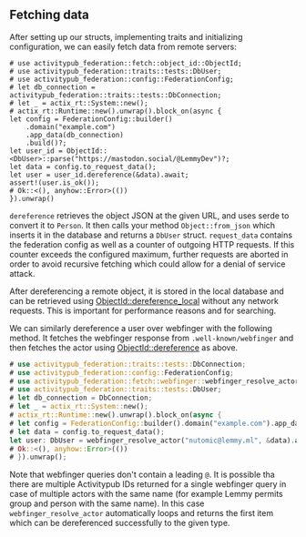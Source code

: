 ## Fetching data

After setting up our structs, implementing traits and initializing configuration, we can easily fetch data from remote servers:

```no_run
# use activitypub_federation::fetch::object_id::ObjectId;
# use activitypub_federation::traits::tests::DbUser;
# use activitypub_federation::config::FederationConfig;
# let db_connection = activitypub_federation::traits::tests::DbConnection;
# let _ = actix_rt::System::new();
# actix_rt::Runtime::new().unwrap().block_on(async {
let config = FederationConfig::builder()
    .domain("example.com")
    .app_data(db_connection)
    .build()?;
let user_id = ObjectId::<DbUser>::parse("https://mastodon.social/@LemmyDev")?;
let data = config.to_request_data();
let user = user_id.dereference(&data).await;
assert!(user.is_ok());
# Ok::<(), anyhow::Error>(())
}).unwrap()
```

`dereference` retrieves the object JSON at the given URL, and uses serde to convert it to `Person`. It then calls your method `Object::from_json` which inserts it in the database and returns a `DbUser` struct. `request_data` contains the federation config as well as a counter of outgoing HTTP requests. If this counter exceeds the configured maximum, further requests are aborted in order to avoid recursive fetching which could allow for a denial of service attack.

After dereferencing a remote object, it is stored in the local database and can be retrieved using [ObjectId::dereference_local](crate::fetch::object_id::ObjectId::dereference_local) without any network requests. This is important for performance reasons and for searching.

We can similarly dereference a user over webfinger with the following method. It fetches the webfinger response from `.well-known/webfinger` and then fetches the actor using [ObjectId::dereference](crate::fetch::object_id::ObjectId::dereference) as above.
```rust
# use activitypub_federation::traits::tests::DbConnection;
# use activitypub_federation::config::FederationConfig;
# use activitypub_federation::fetch::webfinger::webfinger_resolve_actor;
# use activitypub_federation::traits::tests::DbUser;
# let db_connection = DbConnection;
# let _ = actix_rt::System::new();
# actix_rt::Runtime::new().unwrap().block_on(async {
# let config = FederationConfig::builder().domain("example.com").app_data(db_connection).build()?;
# let data = config.to_request_data();
let user: DbUser = webfinger_resolve_actor("nutomic@lemmy.ml", &data).await?;
# Ok::<(), anyhow::Error>(())
# }).unwrap();
```

Note that webfinger queries don't contain a leading `@`. It is possible tha there are multiple Activitypub IDs returned for a single webfinger query in case of multiple actors with the same name (for example Lemmy permits group and person with the same name). In this case `webfinger_resolve_actor` automatically loops and returns the first item which can be dereferenced successfully to the given type.